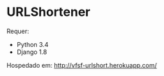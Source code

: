 # URLShortener

Requer:
  - Python 3.4
  - Django 1.8

Hospedado em: http://vfsf-urlshort.herokuapp.com/

